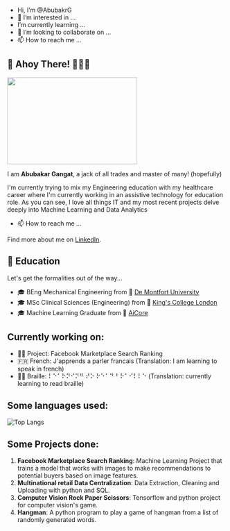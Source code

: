 - Hi, I’m @AbubakrG
- 👀 I’m interested in ...
-  I’m currently learning ...
- 💞️ I’m looking to collaborate on ...
- 📫 How to reach me ...

<!---
AbubakrG/AbubakrG is a ✨ special ✨ repository because its `README.md` (this file) appears on your GitHub profile.
You can click the Preview link to take a look at your changes.
--->

## 👋 Ahoy There! 💂‍♂️🤌

<img src="https://media.tenor.com/5EHGfEEk9VYAAAAC/tmnt-michelangelo.gif"  width="300" height="200"/>

I am **Abubakar Gangat**, a jack of all trades and master of many! (hopefully)

I'm currently trying to mix my Engineering education with my healthcare career where I'm currently working in an assistive technology for education role. As you can see, I love all things IT and my most recent projects delve deeply into Machine Learning and Data Analytics

- 📫 How to reach me ...

Find more about me on [LinkedIn](https://www.linkedin.com/in/abubakargangat/).

## 🌱 Education
Let's get the formalities out of the way...

- 🎓 BEng Mechanical Engineering from 🏫 [De Montfort University](https://www.dmu.ac.uk/study/courses/undergraduate-courses/mechanical-engineering-beng-degree/mechanical-engineering-beng-degree.aspx )
- 🎓 MSc Clinical Sciences (Engineering) from 🏫 [King's College London](https://www.ipem.ac.uk/learn/postgraduate-degree-courses/king-s-college-london-msc-clinical-sciences-medical-engineering/)
- 🎓 Machine Learning Graduate from 🏫 [AiCore](https://www.theaicore.com)

## Currently working on:

- 🧑‍💻 Project: Facebook Marketplace Search Ranking
- 🇫🇷 French: J'apprends a parler francais (Translation: I am learning to speak in french)
- 👨‍🦯 Braille: ⠇⠑⠁⠗⠝⠊⠝⠛  ⠞⠕ ⠗⠑⠁⠙ ⠃⠗⠁⠊⠇⠇⠑ (Translation: currently learning to read braille)

## Some languages used:

![Top Langs](https://github-readme-stats.vercel.app/api/top-langs/?username=abubakrg&layout=donut-vertical)

## Some Projects done:

1. **Facebook Marketplace Search Ranking**: Machine Learning Project that trains a model that works with images to make recommendations to potential buyers based on image features.
2. **Multinational retail Data Centralization**: Data Extraction, Cleaning and Uploading with python and SQL.
3. **Computer Vision Rock Paper Scissors**: Tensorflow and python project for computer vision's game.
4. **Hangman**: A python program to play a game of hangman from a list of randomly generated words.


